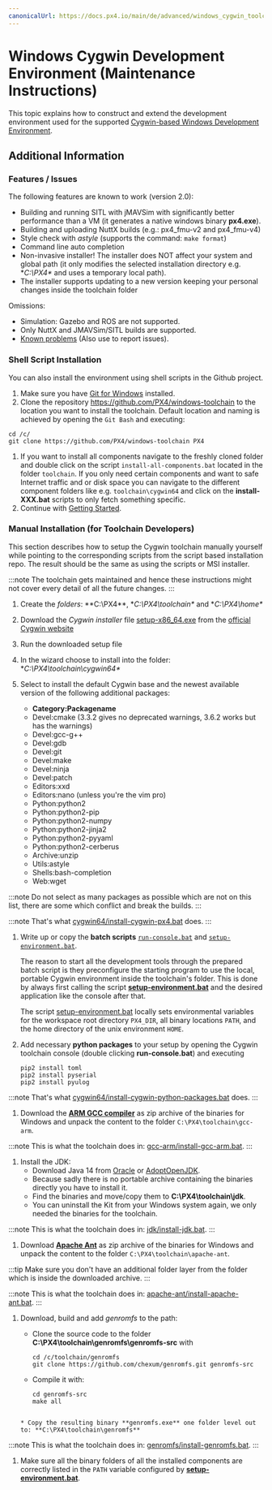 ```yaml
---
canonicalUrl: https://docs.px4.io/main/de/advanced/windows_cygwin_toolchain_setup
---
```


# Windows Cygwin Development Environment (Maintenance Instructions)

This topic explains how to construct and extend the development environment used for the supported [Cygwin-based Windows Development Environment](../dev_setup/dev_env_windows_cygwin.md).


## Additional Information

<a id="features"></a>

### Features / Issues

The following features are known to work (version 2.0):

* Building and running SITL with jMAVSim with significantly better performance than a VM (it generates a native windows binary **px4.exe**).
* Building and uploading NuttX builds (e.g.: px4_fmu-v2 and px4_fmu-v4)
* Style check with *astyle* (supports the command: `make format`)
* Command line auto completion
* Non-invasive installer! The installer does NOT affect your system and global path (it only modifies the selected installation directory e.g. **C:\PX4\** and uses a temporary local path).
* The installer supports updating to a new version keeping your personal changes inside the toolchain folder

Omissions:
* Simulation: Gazebo and ROS are not supported.
* Only NuttX and JMAVSim/SITL builds are supported.
* [Known problems](https://github.com/orgs/PX4/projects/6) (Also use to report issues).

<a id="script_setup"></a>

### Shell Script Installation

You can also install the environment using shell scripts in the Github project.

1. Make sure you have [Git for Windows](https://git-scm.com/download/win) installed.
1. Clone the repository https://github.com/PX4/windows-toolchain to the location you want to install the toolchain. Default location and naming is achieved by opening the `Git Bash` and executing:
```
cd /c/
git clone https://github.com/PX4/windows-toolchain PX4
```
1. If you want to install all components navigate to the freshly cloned folder and double click on the script `install-all-components.bat` located in the folder `toolchain`. If you only need certain components and want to safe Internet traffic and or disk space you can navigate to the different component folders like e.g. `toolchain\cygwin64` and click on the **install-XXX.bat** scripts to only fetch something specific.
1. Continue with [Getting Started](../dev_setup/dev_env_windows_cygwin.md#getting-started).


<a id="manual_setup"></a>

### Manual Installation (for Toolchain Developers)

This section describes how to setup the Cygwin toolchain manually yourself while pointing to the corresponding scripts from the script based installation repo. The result should be the same as using the scripts or MSI installer.

:::note
The toolchain gets maintained and hence these instructions might not cover every detail of all the future changes.
:::

1. Create the *folders*: **C:\PX4\**, **C:\PX4\toolchain\** and **C:\PX4\home\**
1. Download the *Cygwin installer* file [setup-x86_64.exe](https://cygwin.com/setup-x86_64.exe) from the [official Cygwin website](https://cygwin.com/install.html)
1. Run the downloaded setup file
1. In the wizard choose to install into the folder: **C:\PX4\toolchain\cygwin64\**
1. Select to install the default Cygwin base and the newest available version of the following additional packages:

   * **Category:Packagename**
   * Devel:cmake (3.3.2 gives no deprecated warnings, 3.6.2 works but has the warnings)
   * Devel:gcc-g++
   * Devel:gdb
   * Devel:git
   * Devel:make
   * Devel:ninja
   * Devel:patch
   * Editors:xxd
   * Editors:nano (unless you're the vim pro)
   * Python:python2
   * Python:python2-pip
   * Python:python2-numpy
   * Python:python2-jinja2
   * Python:python2-pyyaml
   * Python:python2-cerberus
   * Archive:unzip
   * Utils:astyle
   * Shells:bash-completion
   * Web:wget

:::note
Do not select as many packages as possible which are not on this list, there are some which conflict and break the builds.
:::

:::note
That's what [cygwin64/install-cygwin-px4.bat](https://github.com/MaEtUgR/PX4Toolchain/blob/master/toolchain/cygwin64/install-cygwin-px4.bat) does.
:::

1. Write up or copy the **batch scripts** [`run-console.bat`](https://github.com/MaEtUgR/PX4Toolchain/blob/master/run-console.bat) and [`setup-environment.bat`](https://github.com/PX4/windows-toolchain/blob/master/toolchain/scripts/setup-environment.bat).

   The reason to start all the development tools through the prepared batch script is they preconfigure the starting program to use the local, portable Cygwin environment inside the toolchain's folder. This is done by always first calling the script [**setup-environment.bat**](https://github.com/PX4/windows-toolchain/blob/master/toolchain/scripts/setup-environment.bat) and the desired application like the console after that.

   The script [setup-environment.bat](https://github.com/PX4/windows-toolchain/blob/master/toolchain/scripts/setup-environment.bat) locally sets environmental variables for the workspace root directory `PX4_DIR`, all binary locations `PATH`, and the home directory of the unix environment `HOME`.

1. Add necessary **python packages** to your setup by opening the Cygwin toolchain console (double clicking **run-console.bat**) and executing
   ```
   pip2 install toml
   pip2 install pyserial
   pip2 install pyulog
   ```

:::note
That's what [cygwin64/install-cygwin-python-packages.bat](https://github.com/MaEtUgR/PX4Toolchain/blob/master/toolchain/cygwin64/install-cygwin-python-packages.bat) does.
:::

1. Download the [**ARM GCC compiler**](https://developer.arm.com/open-source/gnu-toolchain/gnu-rm/downloads) as zip archive of the binaries for Windows and unpack the content to the folder `C:\PX4\toolchain\gcc-arm`.

:::note
This is what the toolchain does in: [gcc-arm/install-gcc-arm.bat](https://github.com/MaEtUgR/PX4Toolchain/blob/master/toolchain/gcc-arm/install-gcc-arm.bat).
:::

1. Install the JDK:
   * Download Java 14 from [Oracle](https://www.oracle.com/java/technologies/javase-jdk14-downloads.html) or [AdoptOpenJDK](https://adoptopenjdk.net/).
   * Because sadly there is no portable archive containing the binaries directly you have to install it.
   * Find the binaries and move/copy them to **C:\PX4\toolchain\jdk**.
   * You can uninstall the Kit from your Windows system again, we only needed the binaries for the toolchain.

:::note
This is what the toolchain does in: [jdk/install-jdk.bat](https://github.com/MaEtUgR/PX4Toolchain/blob/master/toolchain/jdk/install-jdk.bat).
:::

1. Download [**Apache Ant**](https://ant.apache.org/bindownload.cgi) as zip archive of the binaries for Windows and unpack the content to the folder `C:\PX4\toolchain\apache-ant`.

:::tip
Make sure you don't have an additional folder layer from the folder which is inside the downloaded archive.
:::

:::note
This is what the toolchain does in: [apache-ant/install-apache-ant.bat](https://github.com/MaEtUgR/PX4Toolchain/blob/master/toolchain/apache-ant/install-apache-ant.bat).
:::

1. Download, build and add *genromfs* to the path:
   * Clone the source code to the folder **C:\PX4\toolchain\genromfs\genromfs-src** with
     ```
     cd /c/toolchain/genromfs
     git clone https://github.com/chexum/genromfs.git genromfs-src
     ```

   * Compile it with:
     ```
     cd genromfs-src
     make all
    ```

    * Copy the resulting binary **genromfs.exe** one folder level out to: **C:\PX4\toolchain\genromfs**

:::note
This is what the toolchain does in: [genromfs/install-genromfs.bat](https://github.com/MaEtUgR/PX4Toolchain/blob/master/toolchain/genromfs/install-genromfs.bat).
:::

1. Make sure all the binary folders of all the installed components are correctly listed in the `PATH` variable configured by [**setup-environment.bat**](https://github.com/PX4/windows-toolchain/blob/master/toolchain/scripts/setup-environment.bat).
